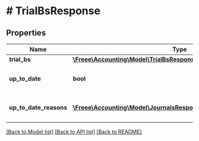 # # TrialBsResponse

## Properties

Name | Type | Description | Notes
------------ | ------------- | ------------- | -------------
**trial_bs** | [**\Freee\Accounting\Model\TrialBsResponseTrialBs**](TrialBsResponseTrialBs.md) |  |
**up_to_date** | **bool** | 集計結果が最新かどうか |
**up_to_date_reasons** | [**\Freee\Accounting\Model\JournalsResponseJournalsUpToDateReasons[]**](JournalsResponseJournalsUpToDateReasons.md) | 集計が最新でない場合の要因情報 | [optional]

[[Back to Model list]](../../README.md#models) [[Back to API list]](../../README.md#endpoints) [[Back to README]](../../README.md)
